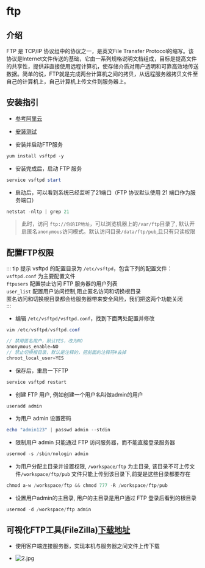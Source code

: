# ftp

## 介绍

FTP 是 TCP/IP 协议组中的协议之一，是英文File Transfer Protocol的缩写。该协议是Internet文件传送的基础，它由一系列规格说明文档组成，目标是提高文件的共享性，提供非直接使用远程计算机，使存储介质对用户透明和可靠高效地传送数据。简单的说，FTP就是完成两台计算机之间的拷贝，从远程服务器拷贝文件至自己的计算机上，自己计算机上传文件到服务器上。

## 安装指引

- [参考阿里云](https://yq.aliyun.com/articles/708809?spm=a2c4e.11153940.0.0.44361837SlIMUI)

- [安装测试](https://cloud.tencent.com/developer/labs/gallery?category=env_build)

- 安装并启动FTP服务

```powershell
yum install vsftpd -y
```

- 安装完成后，启动 FTP 服务

```powershell
service vsftpd start
```

- 启动后，可以看到系统已经监听了21端口（FTP 协议默认使用 21 端口作为服务端口）

```powershell
netstat -nltp | grep 21
```

> 此时，访问 `ftp://你的IP地址`，可以浏览机器上的`/var/ftp`目录了, 默认开启匿名`anonymous`访问模式。默认访问目录`/data/ftp/pub`,且只有只读权限

## 配置FTP权限

::: tip 提示
vsftpd 的配置目录为 `/etc/vsftpd`，包含下列的配置文件：  
`vsftpd.conf` 为主要配置文件  
`ftpusers` 配置禁止访问 FTP 服务器的用户列表  
`user_list` 配置用户访问控制,阻止匿名访问和切换根目录  
匿名访问和切换根目录都会给服务器带来安全风险，我们把这两个功能关闭  
:::

- 编辑 `/etc/vsftpd/vsftpd.conf`，找到下面两处配置并修改

```powershell
vim /etc/vsftpd/vsftpd.conf
```

```js
// 禁用匿名用户，默认YES，改为NO
anonymous_enable=NO
// 禁止切换根目录，默认是注释的，把前面的注释符#去掉
chroot_local_user=YES
```

- 保存后，重启一下FTP

```powershell
service vsftpd restart
```

- 创建 FTP 用户, 例如创建一个用户名叫做admin的用户

```powershell
useradd admin
```

- 为用户 admin 设置密码

```powershell
echo "admin123" | passwd admin --stdin
```

- 限制用户 admin 只能通过 FTP 访问服务器，而不能直接登录服务器

```powershell
usermod -s /sbin/nologin admin
```

- 为用户分配主目录并设置权限, `/workspace/ftp` 为主目录, 该目录不可上传文件`/workspace/ftp/pub` 文件只能上传到该目录下,前提是这些目录都要存在

```powershell
chmod a-w /workspace/ftp && chmod 777 -R /workspace/ftp/pub
```

- 设置用户admin的主目录, 用户的主目录是用户通过 FTP 登录后看到的根目录

```powershell
usermod -d /workspace/ftp admin
```

## 可视化FTP工具(FileZilla)[下载地址](https://www.filezilla.cn/download/client)

- 使用客户端连接服务器，实现本机与服务器之间文件上传下载

- ![2.jpg](~$img/PE/2.jpg)

<ClientOnly>
  <global-reward-index />
</ClientOnly>
